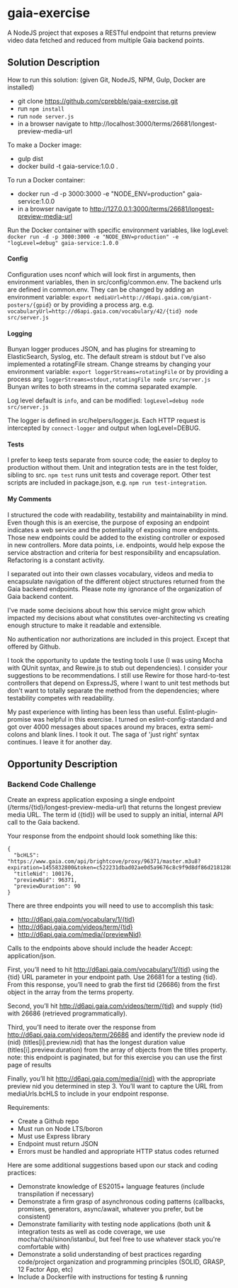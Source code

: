 # gaia-exercise

A NodeJS project that exposes a RESTful endpoint that returns preview video data fetched and reduced from multiple Gaia backend points.

## Solution Description

How to run this solution: (given Git, NodeJS, NPM, Gulp, Docker are installed)

+ git clone https://github.com/cprebble/gaia-exercise.git
+ run ```npm install```
+ run ```node server.js```
+ in a browser navigate to http://localhost:3000/terms/26681/longest-preview-media-url

To make a Docker image:
+ gulp dist
+ docker build -t gaia-service:1.0.0 . 

To run a Docker container:
+ docker run -d -p 3000:3000 -e "NODE_ENV=production" gaia-service:1.0.0
+ in a browser navigate to http://127.0.0.1:3000/terms/26681/longest-preview-media-url

Run the Docker container with specific environment variables, like logLevel: ```docker run -d -p 3000:3000 -e "NODE_ENV=production" -e "logLevel=debug" gaia-service:1.0.0```

#### Config
Configuration uses nconf which will look first in arguments, then environment variables, then in src/config/common.env. The backend urls are defined in common.env. They can be changed by adding an environment variable: ```export mediaUrl=http://d6api.gaia.com/giant-posters/{gpid}``` or by providing a process arg. e.g. ```vocabularyUrl=http://d6api.gaia.com/vocabulary/42/{tid} node src/server.js```

#### Logging
Bunyan logger produces JSON, and has plugins for streaming to ElasticSearch, Syslog, etc. The default stream is stdout but I've also implemented a rotatingFile stream. Change streams by changing your environment variable: ```export loggerStreams=rotatingFile``` or by providing a process arg: ```loggerStreams=stdout,rotatingFile node src/server.js``` Bunyan writes to both streams in the comma separated example.

Log level default is ```info```, and can be modified: ```logLevel=debug node src/server.js```

The logger is defined in src/helpers/logger.js. Each HTTP request is intercepted by ```connect-logger``` and output when logLevel=DEBUG.


#### Tests
I prefer to keep tests separate from source code; the easier to deploy to production without them. Unit and integration tests are in the test folder, sibling to src. ```npm test``` runs unit tests and coverage report. Other test scripts are included in package.json, e.g. ```npm run test-integration```.


#### My Comments
I structured the code with readability, testability and maintainability in mind. Even though this is an exercise, the purpose of exposing an endpoint indicates a web service and the potentiality of exposing more endpoints. Those new endpoints could be added to the existing controller or exposed in new controllers. More data points, i.e. endpoints, would help expose the service abstraction and criteria for best responsibility and encapsulation. Refactoring is a constant activity.

I separated out into their own classes vocabulary, videos and media to encapsulate navigation of the different object structures returned from the Gaia backend endpoints. Please note my ignorance of the organization of Gaia backend content. 

I've made some decisions about how this service might grow which impacted my decisions about what constitutes over-architecting vs creating enough structure to make it readable and extensible.

No authentication nor authorizations are included in this project. Except that offered by Github.

I took the opportunity to update the testing tools I use (I was using Mocha with QUnit syntax, and Rewire.js to stub out dependencies). I consider your suggestions to be recommendations. I still use Rewire for those hard-to-test controllers that depend on ExpressJS, where I want to unit test methods but don't want to totally separate the method from the dependencies; where testability competes with readability.

My past experience with linting has been less than useful. Eslint-plugin-promise was helpful in this exercise. I turned on eslint-config-standard and got over 4000 messages about spaces around my braces, extra semi-colons and blank lines. I took it out. The saga of 'just right' syntax continues. I leave it for another day.


## Opportunity Description
### Backend Code Challenge

Create an express application exposing a single endpoint (/terms/{tid}/longest-preview-media-url) that returns the longest preview media URL. The term id ({tid}) will be used to supply an initial, internal API call to the Gaia backend.

Your response from the endpoint should look something like this:

```
{
  "bcHLS": "https://www.gaia.com/api/brightcove/proxy/96371/master.m3u8?expiration=1455832800&token=c522231dbad02ae0d5a9676c8c9f9d8df86d2181280df53b46ab0b24b257458a",
  "titleNid": 100176,
  "previewNid": 96371,
  "previewDuration": 90
}
```
There are three endpoints you will need to use to accomplish this task: 
+ http://d6api.gaia.com/vocabulary/1/{tid}
+ http://d6api.gaia.com/videos/term/{tid} 
+ http://d6api.gaia.com/media/{previewNid}

Calls to the endpoints above should include the header Accept: application/json.

First, you’ll need to hit http://d6api.gaia.com/vocabulary/1/{tid} using the {tid} URL parameter in your endpoint path. Use 26681 for a testing {tid}. From this response, you’ll need to grab the first tid (26686) from the first object in the array from the terms property.

Second, you’ll hit http://d6api.gaia.com/videos/term/{tid} and supply {tid} with 26686 (retrieved programmatically).

Third, you’ll need to iterate over the response from http://d6api.gaia.com/videos/term/26686 and identify the preview node id (nid) (titles[i].preview.nid) that has the longest duration value (titles[i].preview.duration) from the array of objects from the titles property. note: this endpoint is paginated, but for this exercise you can use the first page of results

Finally, you’ll hit http://d6api.gaia.com/media/{nid} with the appropriate preview nid you determined in step 3. You’ll want to capture the URL from mediaUrls.bcHLS to include in your endpoint response.

Requirements:

+ Create a Github repo
+ Must run on Node LTS/boron
+ Must use Express library
+ Endpoint must return JSON
+ Errors must be handled and appropriate HTTP status codes returned

Here are some additional suggestions based upon our stack and coding practices:

+ Demonstrate knowledge of ES2015+ language features (include transpilation if necessary)
+ Demonstrate a firm grasp of asynchronous coding patterns (callbacks, promises, generators, async/await, whatever you prefer, but be consistent)
+ Demonstrate familiarity with testing node applications (both unit & integration tests as well as code coverage, we use mocha/chai/sinon/istanbul, but feel free to use whatever stack you're comfortable with)
+ Demonstrate a solid understanding of best practices regarding code/project organization and programming principles (SOLID, GRASP, 12 Factor App, etc)
+ Include a Dockerfile with instructions for testing & running